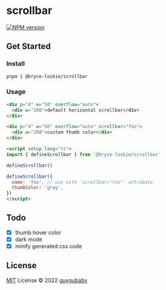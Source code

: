 # scrollbar

[![NPM version](https://img.shields.io/npm/v/@bryce-loskie/scrollbar?color=a1b858&label=)](https://www.npmjs.com/package/@bryce-loskie/scrollbar)

## Get Started

### Install

```bash
pnpm i @bryce-loskie/scrollbar
```

### Usage

```html
<div p="4" w="50" overflow="auto">
  <div w="200">default horizontal scrollbar</div>
</div>

<div p="4" w="50" overflow="auto" scrollbar="foo">
  <div w="200">custom thumb color</div>
</div>

<script setup lang="ts">
import { defineScrollbar } from '@bryce-loskie/scrollbar'

defineScrollbar()

defineScrollbar({
  name: 'foo', // use with `scrollbar="foo"` attribute
  thumbColor: 'gray',
})
</script>
```

## Todo

- [x] thumb hover color
- [x] dark mode
- [x] minify generated css code

## License

[MIT](./LICENSE) License © 2022 [guygubaby](https://github.com/guygubaby)
